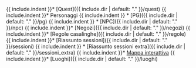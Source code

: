 {{ include.indent }}* [Quest]({{ include.dir | default: "." }}/quest)
{{ include.indent }}* Personaggi
{{ include.indent }}  * [PG]({{ include.dir | default: "." }}/pg)
{{ include.indent }}  * [NPC]({{ include.dir | default: "." }}/npc)
{{ include.indent }}* [Negozi]({{ include.dir | default: "." }}/negozi)
{{ include.indent }}* [Regole casalinghe]({{ include.dir | default: "." }}/regole)
{{ include.indent }}* [Riassunto sessioni]({{ include.dir | default: "." }}/sessioni)
{{ include.indent }}  * [Riassunto sessioni extra]({{ include.dir | default: "." }}/sessioni_extra)
{{ include.indent }}* [Mappa interattiva](https://www.redgiantmaps.com/maps/wildemount)
{{ include.indent }}* [Luoghi]({{ include.dir | default: "." }}/luoghi)
